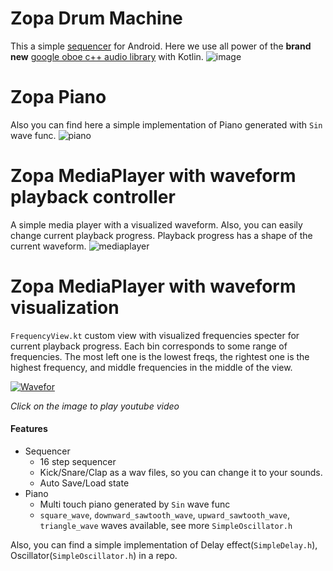 # Zopa Drum Machine
This a simple [sequencer](https://en.wikipedia.org/wiki/Music_sequencer) for Android. Here we use all power of the **brand new** [google oboe c++ audio library](https://github.com/google/oboe) with Kotlin.
![image](https://i.imgur.com/6anttIk.png)

# Zopa Piano
Also you can find here a simple implementation of Piano generated with `Sin` wave func.
![piano](https://i.imgur.com/5PexIr4.png)

# Zopa MediaPlayer with waveform playback controller
A simple media player with a visualized waveform. Also, you can easily change current playback progress. Playback progress has a shape of the current waveform.
![mediaplayer](https://i.imgur.com/ccZwHod.png)


# Zopa MediaPlayer with waveform visualization
`FrequencyView.kt` custom view with visualized frequencies specter for current playback progress. Each bin corresponds to some range of frequencies. The most left one is the lowest freqs, the rightest one is the highest frequency, and middle frequencies in the middle of the view.

[![Wavefor](http://img.youtube.com/vi/2vuc9vSd9fw/0.jpg)](http://www.youtube.com/watch?v=2vuc9vSd9fw "Wavefor")

*Click on the image to play youtube video*

#### Features
- Sequencer
    - 16 step sequencer
    - Kick/Snare/Clap as a wav files, so you can change it to your sounds.
    - Auto Save/Load state
- Piano
    - Multi touch piano generated by `Sin` wave func
    - `square_wave`, `downward_sawtooth_wave`, `upward_sawtooth_wave`, `triangle_wave` waves available, see more `SimpleOscillator.h` 

Also, you can find a simple implementation of Delay effect(`SimpleDelay.h`), Oscillator(`SimpleOscillator.h`) in a repo.
